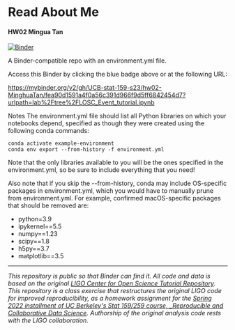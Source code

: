 # Read About Me
#### HW02 Mingua Tan
[![Binder](https://mybinder.org/badge_logo.svg)](https://mybinder.org/v2/gh/UCB-stat-159-s23/hw02-MinghuaTan/HEAD?labpath=LOSC_Event_tutorial.ipynb)

A Binder-compatible repo with an environment.yml file.

Access this Binder by clicking the blue badge above or at the following URL:

https://mybinder.org/v2/gh/UCB-stat-159-s23/hw02-MinghuaTan/fea90d1591a4f0a56c391d966f9d5ff6842454d7?urlpath=lab%2Ftree%2FLOSC_Event_tutorial.ipynb



Notes
The environment.yml file should list all Python libraries on which your notebooks depend, specified as though they were created using the following conda commands:

    conda activate example-environment
    conda env export --from-history -f environment.yml

Note that the only libraries available to you will be the ones specified in the environment.yml, so be sure to include everything that you need!

Also note that if you skip the --from-history, conda may include OS-specific packages in environment.yml, which you would have to manually prune from environment.yml. For example, confirmed macOS-specific packages that should be removed are:

  - python=3.9
  - ipykernel==5.5
  - numpy==1.23
  - scipy==1.8
  - h5py==3.7
  - matplotlib==3.5
  
---
_This repository is public so that Binder can find it. All code and data is based on the original [LIGO Center for Open Science Tutorial Repository](https://github.com/losc-tutorial/LOSC_Event_tutorial). This repository is a class exercise that restructures the original LIGO code for improved reproducibility, as a homework assignment for the [Spring 2022 installment of UC Berkeley's Stat 159/259 course, _Reproducible and Collaborative Data Science](https://ucb-stat-159-s22.github.io). Authorship of the original analysis code rests with the LIGO collaboration._